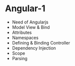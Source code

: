 # Angular-1

* Need of Angularjs
* Model View & Bind
* Attributes
* Namespaces
* Defining & Binding Controller
* Dependency Injection
* Scope
* Parsing